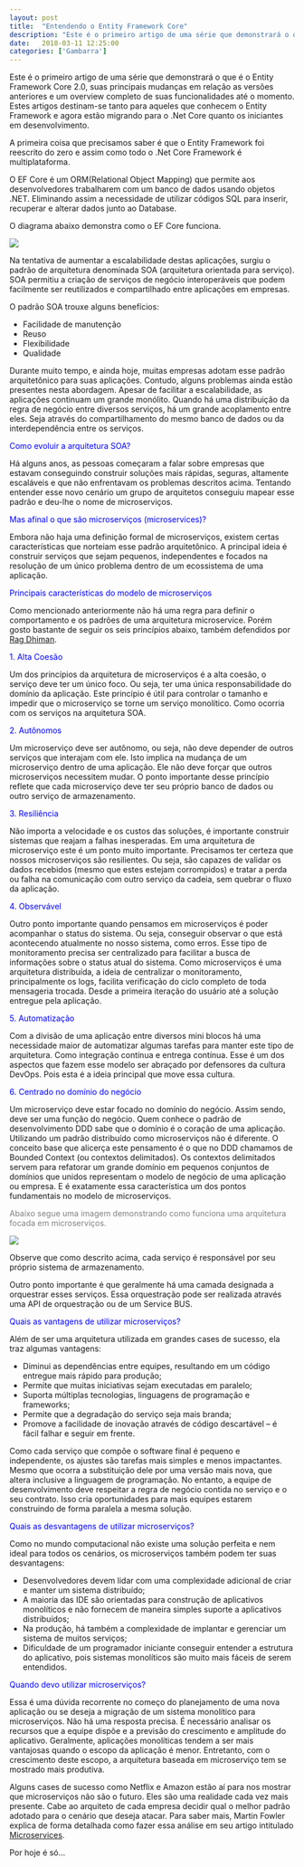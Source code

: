 ```yaml
---
layout: post
title:  "Entendendo o Entity Framework Core"
description: "Este é o primeiro artigo de uma série que demonstrará o que é o Entity Framework Core 2.0, suas principais mudanças em relação as versões anteriores e um overview completo de suas funcionalidades até o momento. Estes artigos destinam-se tanto para aqueles que conhecem o Entity Framework e agora estão migrando para o .Net Core quanto os iniciantes em desenvolvimento."
date:   2018-03-11 12:25:00
categories: ['Gambarra']
---
```


Este é o primeiro artigo de uma série que demonstrará o que é o Entity Framework Core 2.0, suas principais mudanças em relação as versões anteriores e um overview completo de suas funcionalidades até o momento. Estes artigos destinam-se tanto para aqueles que conhecem o Entity Framework e agora estão migrando para o .Net Core quanto os iniciantes em desenvolvimento.

A primeira coisa que precisamos saber é que o Entity Framework foi reescrito do zero e assim como todo o .Net Core Framework é multiplataforma. 

O EF Core é um ORM(Relational Object Mapping) que permite aos desenvolvedores trabalharem com um banco de dados usando objetos .NET. Eliminando assim a necessidade de utilizar códigos SQL para inserir, recuperar e alterar dados junto ao Database.  

O diagrama abaixo demonstra como o EF Core funciona. 

![](/assets/images/entity/EntityDiagrama.png)

Na tentativa de aumentar a escalabilidade destas aplicações, surgiu o padrão de arquitetura denominada SOA (arquitetura orientada para serviço).  SOA permitiu a criação de serviços de negócio interoperáveis que podem facilmente ser reutilizados e compartilhado entre aplicações em empresas.

O padrão SOA trouxe alguns benefícios:

* Facilidade de manutenção
* Reuso
* Flexibilidade
* Qualidade

Durante muito tempo, e ainda hoje, muitas empresas adotam esse padrão arquitetônico para suas aplicações. Contudo, alguns problemas ainda estão presentes nesta abordagem. Apesar de facilitar a escalabilidade, as aplicações continuam um grande monólito. Quando há uma distribuição da regra de negócio entre diversos serviços, há um grande acoplamento entre eles. Seja através do compartilhamento do mesmo banco de dados ou da interdependência entre os serviços.


<span style="color:blue">Como evoluir a arquitetura SOA?</span>

Há alguns anos, as pessoas começaram a falar sobre empresas que estavam conseguindo construir soluções mais rápidas, seguras, altamente escaláveis e que não enfrentavam os problemas descritos acima. Tentando entender esse novo cenário um grupo de arquitetos conseguiu mapear esse padrão e deu-lhe o nome de microserviços.

<span style="color:blue">Mas afinal o que são microserviços (microservices)?</span>

Embora não haja uma definição formal de microserviços, existem certas características que norteiam esse padrão arquitetônico. A principal ideia é construir serviços que sejam pequenos, independentes e focados na resolução de um único problema dentro de um ecossistema de uma aplicação.

<span style="color:blue">Principais características do modelo de microserviços</span>

Como mencionado anteriormente não há uma regra para definir o comportamento e os padrões de uma arquitetura microservice. Porém gosto bastante de seguir os seis princípios abaixo, também defendidos por [Rag Dhiman](https://www.linkedin.com/in/ragdhiman/).

<span style="color:blue">1. Alta Coesão</span>

Um dos princípios da arquitetura de microserviços é a alta coesão, o serviço deve ter um único foco. Ou seja, ter uma única responsabilidade  do domínio da aplicação. Este princípio é útil para controlar o tamanho e impedir que o microserviço se torne um serviço monolítico. Como ocorria com os serviços na arquitetura SOA.

<span style="color:blue">2. Autônomos</span>

Um microserviço deve ser autônomo, ou seja, não deve depender de outros serviços que interajam com ele. Isto implica na mudança de um microserviço dentro de uma aplicação. Ele não deve forçar que outros microserviços necessitem mudar. O ponto importante desse princípio reflete que cada microserviço deve ter seu próprio banco de dados ou outro serviço de armazenamento.

<span style="color:blue">3. Resiliência</span>

Não importa a velocidade e os custos das soluções, é importante construir sistemas que reajam a falhas inesperadas. Em uma arquitetura de microserviço este é um ponto muito importante. Precisamos ter certeza que nossos microserviços são resilientes. Ou seja, são capazes de validar os dados recebidos (mesmo que estes estejam corrompidos) e tratar a perda ou falha na comunicação com outro serviço da cadeia, sem quebrar o fluxo da aplicação.

<span style="color:blue">4. Observável</span>

Outro ponto importante quando pensamos em microserviços é poder acompanhar o status do sistema. Ou seja, conseguir observar o que está acontecendo atualmente no nosso sistema, como erros. Esse tipo de monitoramento precisa ser centralizado para facilitar a busca de informações sobre o status atual do sistema. Como microserviços é uma arquitetura distribuída, a ideia de centralizar o monitoramento, principalmente os logs, facilita verificação do ciclo completo de toda mensageria trocada. Desde a primeira iteração do usuário até a solução entregue pela aplicação.

<span style="color:blue">5. Automatização</span>

Com a divisão de uma aplicação entre diversos mini blocos há uma necessidade maior de automatizar algumas tarefas para manter este tipo de arquitetura. Como integração contínua e entrega contínua. Esse é um dos aspectos que fazem esse modelo ser abraçado por defensores da cultura DevOps. Pois esta é a ideia principal que move essa cultura.

<span style="color:blue">6. Centrado no domínio do negócio</span>

Um microserviço deve estar focado no domínio do negócio. Assim sendo, deve ser uma função do negócio. Quem conhece o padrão de desenvolvimento DDD sabe que o domínio é o coração de uma aplicação. Utilizando um padrão distribuído como microserviços não é diferente. O conceito base que alicerça este pensamento é o que no DDD chamamos de Bounded Context (ou contextos delimitados).  Os contextos delimitados servem para refatorar um grande domínio em pequenos conjuntos de domínios que unidos representam o modelo de negócio de uma aplicação ou empresa. E é exatamente essa característica um dos pontos fundamentais no modelo de microserviços.

<span style="color:gray">Abaixo segue uma imagem demonstrando como funciona uma arquitetura focada em microserviços. </span>

![](/assets/images/\microoservice/micro-servicos.png)

Observe que como descrito acima, cada serviço é responsável por seu próprio sistema de armazenamento.

Outro ponto importante é que geralmente há uma camada designada a orquestrar esses serviços. Essa orquestração pode ser realizada através uma API de orquestração ou de um Service BUS.

<span style="color:blue">Quais as vantagens de utilizar microserviços?</span>

Além de ser uma arquitetura utilizada em grandes cases de sucesso, ela traz algumas vantagens:

* Diminui as dependências entre equipes, resultando em um código entregue mais rápido para produção;
* Permite que muitas iniciativas sejam executadas em paralelo;
* Suporta múltiplas tecnologias, linguagens de programação e frameworks;
* Permite que a degradação do serviço seja mais branda;
* Promove a facilidade de inovação através de código descartável – é fácil falhar e seguir em frente.

Como cada serviço que compõe o software final é pequeno e independente, os ajustes são tarefas mais simples e menos impactantes. Mesmo que ocorra a substituição dele por uma versão mais nova, que altera inclusive a linguagem de programação. No entanto, a equipe de desenvolvimento deve respeitar a regra de negócio contida no serviço e o seu contrato. Isso cria oportunidades para mais equipes estarem construindo de forma paralela a mesma solução.

<span style="color:blue">Quais as desvantagens de utilizar microserviços?</span>

Como no mundo computacional não existe uma solução perfeita e nem ideal para todos os cenários, os microserviços também podem ter suas desvantagens:

* Desenvolvedores devem lidar com uma complexidade adicional de criar e manter um sistema distribuído;
* A maioria das IDE são orientadas para construção de aplicativos monolíticos e não fornecem de maneira simples suporte a aplicativos distribuídos;
* Na produção, há também a complexidade de implantar e gerenciar um sistema de muitos serviços;
* Dificuldade de um programador iniciante conseguir entender a estrutura do aplicativo, pois sistemas monolíticos são muito mais fáceis de serem entendidos.

<span style="color:blue">Quando devo utilizar microserviços?</span>

Essa é uma dúvida recorrente no começo do planejamento de uma nova aplicação ou se deseja a migração de um sistema monolítico para microserviços. Não há uma resposta precisa. É necessário analisar os recursos que a equipe dispõe e a previsão do crescimento e amplitude do aplicativo. Geralmente, aplicações monolíticas tendem a ser mais vantajosas quando o escopo da aplicação é menor. Entretanto, com o crescimento deste escopo, a arquitetura baseada em microserviço tem se mostrado mais produtiva.

Alguns cases de sucesso como Netflix e Amazon estão aí para nos mostrar que microserviços não são o futuro. Eles são uma realidade cada vez mais presente.  Cabe ao arquiteto de cada empresa decidir qual o melhor padrão adotado para o cenário que deseja atacar.  Para saber mais, Martin Fowler explica de forma detalhada como fazer essa análise em seu artigo intitulado [Microservices](https://martinfowler.com/articles/microservices.html).

Por hoje é só... 